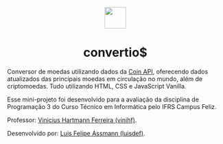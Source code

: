 <div align="center">
  <img width="50px" src="https://pngimg.com/uploads/coin/coin_PNG36868.png">
  <h1>convertio$</h1>
</div> 

Conversor de moedas utilizando dados da [Coin API](https://www.coinapi.io/), oferecendo dados atualizados das principais moedas em circulação no mundo, além de criptomoedas. Tudo utilizando HTML, CSS e JavaScript Vanilla.

Esse mini-projeto foi desenvolvido para a avaliação da disciplina de Programação 3 do Curso Técnico em Informática pelo IFRS Campus Feliz.

Professor: [Vinicius Hartmann Ferreira (vinihf)](https://github.com/vinihf).

Desenvolvido por: [Luis Felipe Assmann (luisdef)](http://github.com/luisdef).
